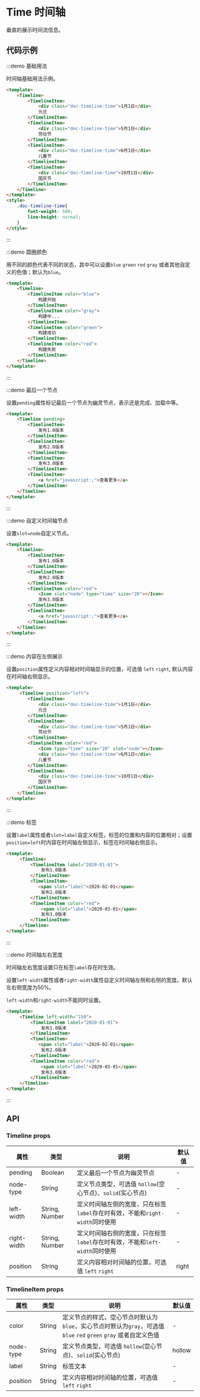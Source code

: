 # Time 时间轴

垂直的展示时间流信息。

## 代码示例


:::demo 基础用法

时间轴基础用法示例。

```html
<template>
    <Timeline>
        <TimelineItem>
            <div class="doc-timeline-time">1月1日</div>
            元旦
        </TimelineItem>
        <TimelineItem>
            <div class="doc-timeline-time">5月1日</div>
            劳动节
        </TimelineItem>
        <TimelineItem>
            <div class="doc-timeline-time">6月1日</div>
            儿童节
        </TimelineItem>
        <TimelineItem>
            <div class="doc-timeline-time">10月1日</div>
            国庆节
        </TimelineItem>
    </Timeline>
</template>
<style>
    .doc-timeline-time{
        font-weight: 500;
        line-height: normal;
    }
</style>
```
:::


:::demo 圆圈颜色

用不同的颜色代表不同的状态，其中可以设置`blue` `green` `red` `gray` 或者其他自定义的色值；默认为`blue`。

```html
<template>
    <Timeline>
        <TimelineItem color="blue">
            构建开始
        </TimelineItem>
        <TimelineItem color="gray">
            构建中...
        </TimelineItem>
        <TimelineItem color="green">
            构建成功
        </TimelineItem>
        <TimelineItem color="red">
            构建失败
        </TimelineItem>
    </Timeline>
</template>
```
:::


:::demo 最后一个节点

设置`pending`属性标记最后一个节点为幽灵节点，表示还是完成、加载中等。

```html
<template>
    <Timeline pending>
        <TimelineItem>
            发布1.0版本
        </TimelineItem>
        <TimelineItem>
            发布2.0版本
        </TimelineItem>
        <TimelineItem>
            发布3.0版本
        </TimelineItem>
        <TimelineItem>
            <a href="javascript:;">查看更多</a>
        </TimelineItem>
    </Timeline>
</template>
```
:::


:::demo 自定义时间轴节点

设置`slot=node`自定义节点。

```html
<template>
    <Timeline>
        <TimelineItem>
            发布1.0版本
        </TimelineItem>
        <TimelineItem>
            发布2.0版本
        </TimelineItem>
        <TimelineItem color="red">
            <Icon slot="node" type="time" size="20"></Icon>
            发布3.0版本
        </TimelineItem>
        <TimelineItem>
            <a href="javascript:;">查看更多</a>
        </TimelineItem>
    </Timeline>
</template>
```
:::


:::demo 内容在左侧展示

设置`position`属性定义内容相对时间轴显示的位置，可选值 `left` `right`, 默认内容在时间轴右侧显示。

```html
<template>
     <Timeline position="left">
        <TimelineItem>
            <div class="doc-timeline-time">1月1日</div>
            元旦
        </TimelineItem>
        <TimelineItem>
            <div class="doc-timeline-time">5月1日</div>
            劳动节
        </TimelineItem>
        <TimelineItem color="red">
            <Icon type="time" size="20" slot="node"></Icon>
            <div class="doc-timeline-time">6月1日</div>
            儿童节
        </TimelineItem>
        <TimelineItem>
            <div class="doc-timeline-time">10月1日</div>
            国庆节
        </TimelineItem>
    </Timeline>
</template>
```
:::


:::demo 标签

设置`label`属性或者`slot=label`自定义标签，标签的位置和内容的位置相对；设置`position=left`时内容在时间轴左侧显示，标签在时间轴右侧显示。

```html
<template>
     <Timeline>
         <TimelineItem label="2020-01-01">
             发布1.0版本
         </TimelineItem>
         <TimelineItem>
            <span slot="label">2020-02-01</span>
             发布2.0版本
         </TimelineItem>
         <TimelineItem color="red">
             <span slot="label">2020-03-01</span>
             发布3.0版本
         </TimelineItem>
     </Timeline>
</template>
```
:::


:::demo 时间轴左右宽度

时间轴左右宽度设置只在标签`label`存在时生效。
 
设置`left-width`属性或者`right-width`属性自定义时间轴左侧和右侧的宽度。默认左右侧宽度为50%。

`left-width`和`right-width`不能同时设置。

```html
<template>
     <Timeline left-width="150">
         <TimelineItem label="2020-01-01">
             发布1.0版本
         </TimelineItem>
         <TimelineItem>
            <span slot="label">2020-02-01</span>
             发布2.0版本
         </TimelineItem>
         <TimelineItem color="red">
             <span slot="label">2020-03-01</span>
             发布3.0版本
         </TimelineItem>
     </Timeline>
</template>
```
:::




## API

### Timeline props

| 属性 | 类型 | 说明 | 默认值 |
| ---- | ---- | ---- | ---- |
| pending | Boolean | 定义最后一个节点为幽灵节点 | - |
| node-type | String | 定义节点类型，可选值 `hollow`(空心节点)、`solid`(实心节点) | - |
| left-width | String, Number | 定义时间轴左侧的宽度，只在标签`label`存在时有效，不能和`right-width`同时使用 | - |
| right-width | String, Number | 定义时间轴右侧的宽度，只在标签`label`存在时有效，不能和`left-width`同时使用 | - |
| position | String | 定义内容相对时间轴的位置，可选值 `left` `right` | right |

### TimelineItem props

| 属性 | 类型 | 说明 | 默认值 |
| ---- | ---- | ---- | ---- |
| color | String | 定义节点的样式，空心节点时默认为`blue`，实心节点时默认为`gray`，可选值 `blue` `red` `green` `gray` 或者自定义色值 | - |
| node-type | String | 定义节点类型，可选值 `hollow`(空心节点)、`solid`(实心节点) | hollow |
| label | String | 标签文本 | - |
| position | String | 定义内容相对时间轴的位置，可选值 `left` `right` | - |

